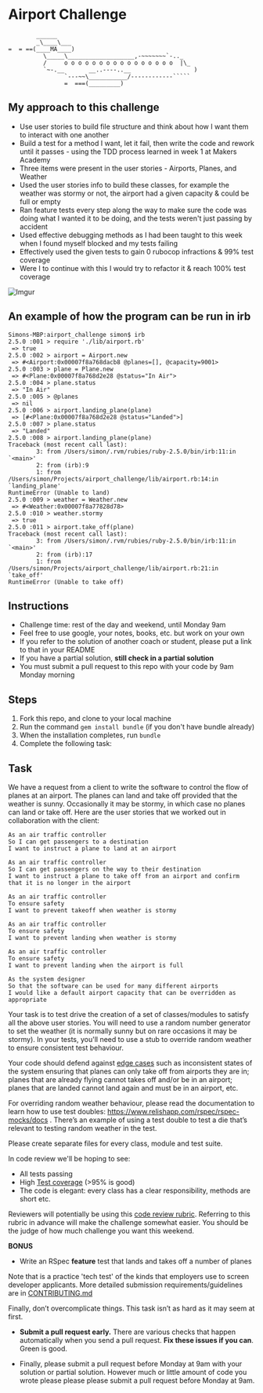 Airport Challenge
=================

```
        ______
        _\____\___
=  = ==(____MA____)
          \_____\___________________,-~~~~~~~`-.._
          /     o o o o o o o o o o o o o o o o  |\_
          `~-.__       __..----..__                  )
                `---~~\___________/------------`````
                =  ===(_________)

```

My approach to this challenge
---------
* Use user stories to build file structure and think about how I want them to interact with one another
* Build a test for a method I want, let it fail, then write the code and rework until it passes - using the TDD process learned in week 1 at Makers Academy
* Three items were present in the user stories - Airports, Planes, and Weather
* Used the user stories info to build these classes, for example the weather was stormy or not, the airport had a given capacity & could be full or empty
* Ran feature tests every step along the way to make sure the code was doing what I wanted it to be doing, and the tests weren't just passing by accident
* Used effective debugging methods as I had been taught to this week when I found myself blocked and my tests failing
* Effectively used the given tests to gain 0 rubocop infractions & 99% test coverage
* Were I to continue with this I would try to refactor it & reach 100% test coverage

![Imgur](https://i.imgur.com/RD5Fxio.png)

An example of how the program can be run in irb
---------

```
Simons-MBP:airport_challenge simon$ irb
2.5.0 :001 > require './lib/airport.rb'
 => true
2.5.0 :002 > airport = Airport.new
 => #<Airport:0x00007f8a768dacb8 @planes=[], @capacity=9001>
2.5.0 :003 > plane = Plane.new
 => #<Plane:0x00007f8a768d2e28 @status="In Air">
2.5.0 :004 > plane.status
 => "In Air"
2.5.0 :005 > @planes
 => nil
2.5.0 :006 > airport.landing_plane(plane)
 => [#<Plane:0x00007f8a768d2e28 @status="Landed">]
2.5.0 :007 > plane.status
 => "Landed"
2.5.0 :008 > airport.landing_plane(plane)
Traceback (most recent call last):
        3: from /Users/simon/.rvm/rubies/ruby-2.5.0/bin/irb:11:in `<main>'
        2: from (irb):9
        1: from /Users/simon/Projects/airport_challenge/lib/airport.rb:14:in `landing_plane'
RuntimeError (Unable to land)
2.5.0 :009 > weather = Weather.new
 => #<Weather:0x00007f8a77828d78>
2.5.0 :010 > weather.stormy
 => true
2.5.0 :011 > airport.take_off(plane)
Traceback (most recent call last):
        3: from /Users/simon/.rvm/rubies/ruby-2.5.0/bin/irb:11:in `<main>'
        2: from (irb):17
        1: from /Users/simon/Projects/airport_challenge/lib/airport.rb:21:in `take_off'
RuntimeError (Unable to take off)
```


Instructions
---------

* Challenge time: rest of the day and weekend, until Monday 9am
* Feel free to use google, your notes, books, etc. but work on your own
* If you refer to the solution of another coach or student, please put a link to that in your README
* If you have a partial solution, **still check in a partial solution**
* You must submit a pull request to this repo with your code by 9am Monday morning

Steps
-------

1. Fork this repo, and clone to your local machine
2. Run the command `gem install bundle` (if you don't have bundle already)
3. When the installation completes, run `bundle`
4. Complete the following task:

Task
-----

We have a request from a client to write the software to control the flow of planes at an airport. The planes can land and take off provided that the weather is sunny. Occasionally it may be stormy, in which case no planes can land or take off.  Here are the user stories that we worked out in collaboration with the client:

```
As an air traffic controller
So I can get passengers to a destination
I want to instruct a plane to land at an airport

As an air traffic controller
So I can get passengers on the way to their destination
I want to instruct a plane to take off from an airport and confirm that it is no longer in the airport

As an air traffic controller
To ensure safety
I want to prevent takeoff when weather is stormy

As an air traffic controller
To ensure safety
I want to prevent landing when weather is stormy

As an air traffic controller
To ensure safety
I want to prevent landing when the airport is full

As the system designer
So that the software can be used for many different airports
I would like a default airport capacity that can be overridden as appropriate
```

Your task is to test drive the creation of a set of classes/modules to satisfy all the above user stories. You will need to use a random number generator to set the weather (it is normally sunny but on rare occasions it may be stormy). In your tests, you'll need to use a stub to override random weather to ensure consistent test behaviour.

Your code should defend against [edge cases](http://programmers.stackexchange.com/questions/125587/what-are-the-difference-between-an-edge-case-a-corner-case-a-base-case-and-a-b) such as inconsistent states of the system ensuring that planes can only take off from airports they are in; planes that are already flying cannot takes off and/or be in an airport; planes that are landed cannot land again and must be in an airport, etc.

For overriding random weather behaviour, please read the documentation to learn how to use test doubles: https://www.relishapp.com/rspec/rspec-mocks/docs . There’s an example of using a test double to test a die that’s relevant to testing random weather in the test.

Please create separate files for every class, module and test suite.

In code review we'll be hoping to see:

* All tests passing
* High [Test coverage](https://github.com/makersacademy/course/blob/master/pills/test_coverage.md) (>95% is good)
* The code is elegant: every class has a clear responsibility, methods are short etc.

Reviewers will potentially be using this [code review rubric](docs/review.md).  Referring to this rubric in advance will make the challenge somewhat easier.  You should be the judge of how much challenge you want this weekend.

**BONUS**

* Write an RSpec **feature** test that lands and takes off a number of planes

Note that is a practice 'tech test' of the kinds that employers use to screen developer applicants.  More detailed submission requirements/guidelines are in [CONTRIBUTING.md](CONTRIBUTING.md)

Finally, don’t overcomplicate things. This task isn’t as hard as it may seem at first.

* **Submit a pull request early.**  There are various checks that happen automatically when you send a pull request.  **Fix these issues if you can**.  Green is good.

* Finally, please submit a pull request before Monday at 9am with your solution or partial solution.  However much or little amount of code you wrote please please please submit a pull request before Monday at 9am.
